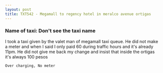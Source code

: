 ```yaml
---
layout: post
title: TXT542 - Megamall to regency hotel in meralco avenue ortigas
---
```


### Name of taxi: Don't see the taxi name

I took a taxi given by the valet man of megamall taxi queue. He did not make a meter and when I said I only paid 60 during traffic hours and it's already 11pm. He did not give me back my change and insist that inside the ortigas it's always 100 pesos

```Over charging, No meter```
